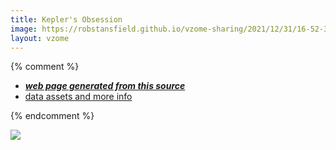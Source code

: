 ```yaml
---
title: Kepler's Obsession
image: https://robstansfield.github.io/vzome-sharing/2021/12/31/16-52-31-Kepler's-Obsession/Kepler's-Obsession.png
layout: vzome
---
```


{% comment %}
 - [***web page generated from this source***][post]
 - [data assets and more info][github]

[post]: <https://robstansfield.github.io/vzome-sharing/2021/12/31/Kepler's-Obsession-16-52-31.html>
[github]: <https://github.com/robstansfield/vzome-sharing/tree/main/2021/12/31/16-52-31-Kepler's-Obsession/>
{% endcomment %}

<vzome-viewer style="width: 100%; height: 65vh;"
       src="https://robstansfield.github.io/vzome-sharing/2021/12/31/16-52-31-Kepler's-Obsession/Kepler's-Obsession.vZome" >
  <img src="https://robstansfield.github.io/vzome-sharing/2021/12/31/16-52-31-Kepler's-Obsession/Kepler's-Obsession.png" />
</vzome-viewer>